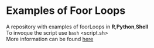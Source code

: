 # Examples of Foor Loops
A repository with examples of foorLoops in **R**,**Python**,**Shell**  
To invoque the script use `bash` <script.sh>  
More information can be found [here](https://www.datacamp.com/community/tutorials/tutorial-on-loops-in-r)
